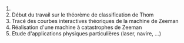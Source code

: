 1.
1. Début du travail sur le théorème de classification de Thom
1. Tracé des courbes interactives théoriques de la machine de Zeeman
1. Réalisation d'une machine à catastrophes de Zeeman
1. Etude d'applications physiques particulières (laser, navire, ...)

